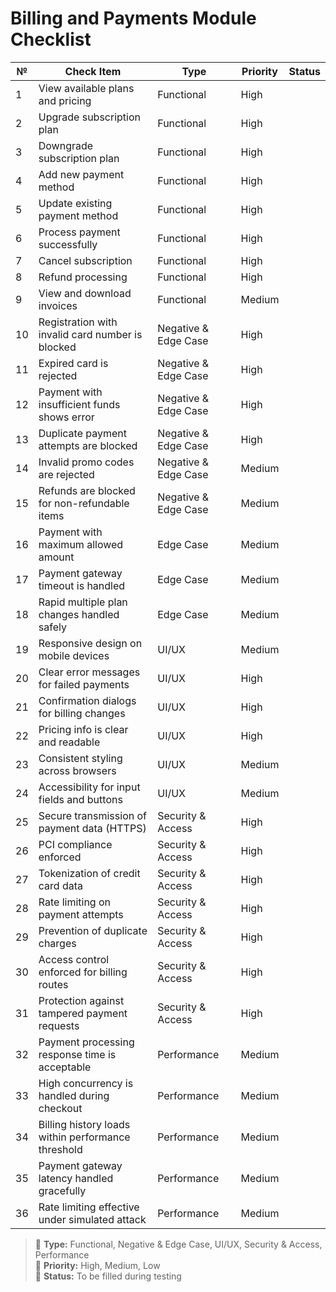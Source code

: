 # Billing and Payments Module Checklist

| №  | Check Item                                              | Type                   | Priority | Status |
|----|----------------------------------------------------------|------------------------|----------|--------|
| 1  | View available plans and pricing                         | Functional             | High     |        |
| 2  | Upgrade subscription plan                                | Functional             | High     |        |
| 3  | Downgrade subscription plan                              | Functional             | High     |        |
| 4  | Add new payment method                                   | Functional             | High     |        |
| 5  | Update existing payment method                           | Functional             | High     |        |
| 6  | Process payment successfully                             | Functional             | High     |        |
| 7  | Cancel subscription                                      | Functional             | High     |        |
| 8  | Refund processing                                        | Functional             | High     |        |
| 9  | View and download invoices                               | Functional             | Medium   |        |
| 10 | Registration with invalid card number is blocked         | Negative & Edge Case   | High     |        |
| 11 | Expired card is rejected                                 | Negative & Edge Case   | High     |        |
| 12 | Payment with insufficient funds shows error              | Negative & Edge Case   | High     |        |
| 13 | Duplicate payment attempts are blocked                   | Negative & Edge Case   | High     |        |
| 14 | Invalid promo codes are rejected                         | Negative & Edge Case   | Medium   |        |
| 15 | Refunds are blocked for non-refundable items             | Negative & Edge Case   | Medium   |        |
| 16 | Payment with maximum allowed amount                      | Edge Case              | Medium   |        |
| 17 | Payment gateway timeout is handled                       | Edge Case              | Medium   |        |
| 18 | Rapid multiple plan changes handled safely               | Edge Case              | Medium   |        |
| 19 | Responsive design on mobile devices                      | UI/UX                  | Medium   |        |
| 20 | Clear error messages for failed payments                 | UI/UX                  | High     |        |
| 21 | Confirmation dialogs for billing changes                 | UI/UX                  | High     |        |
| 22 | Pricing info is clear and readable                       | UI/UX                  | High     |        |
| 23 | Consistent styling across browsers                       | UI/UX                  | Medium   |        |
| 24 | Accessibility for input fields and buttons               | UI/UX                  | Medium   |        |
| 25 | Secure transmission of payment data (HTTPS)              | Security & Access      | High     |        |
| 26 | PCI compliance enforced                                   | Security & Access      | High     |        |
| 27 | Tokenization of credit card data                          | Security & Access      | High     |        |
| 28 | Rate limiting on payment attempts                         | Security & Access      | High     |        |
| 29 | Prevention of duplicate charges                           | Security & Access      | High     |        |
| 30 | Access control enforced for billing routes                | Security & Access      | High     |        |
| 31 | Protection against tampered payment requests              | Security & Access      | High     |        |
| 32 | Payment processing response time is acceptable            | Performance            | Medium   |        |
| 33 | High concurrency is handled during checkout               | Performance            | Medium   |        |
| 34 | Billing history loads within performance threshold        | Performance            | Medium   |        |
| 35 | Payment gateway latency handled gracefully                | Performance            | Medium   |        |
| 36 | Rate limiting effective under simulated attack            | Performance            | Medium   |        |

> 🔹 **Type:** Functional, Negative & Edge Case, UI/UX, Security & Access, Performance  
> 🔸 **Priority:** High, Medium, Low  
> 🔘 **Status:** To be filled during testing